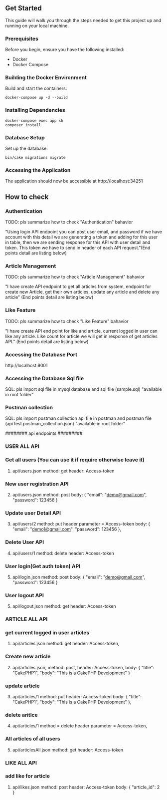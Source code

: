 ## Get Started

This guide will walk you through the steps needed to get this project up and running on your local machine.

### Prerequisites

Before you begin, ensure you have the following installed:

- Docker
- Docker Compose

### Building the Docker Environment

Build and start the containers:

```
docker-compose up -d --build
```

### Installing Dependencies

```
docker-compose exec app sh
composer install
```

### Database Setup

Set up the database:

```
bin/cake migrations migrate
```

### Accessing the Application

The application should now be accessible at http://localhost:34251

## How to check

### Authentication

TODO: pls summarize how to check "Authentication" bahavior

"Using login API endpoint you can post user email, and password if we have account with this detail we are generating a token and adding for this user in table, then we are sending response for this API with user detail and token. This token we have to send in header of each API request."(End points detail are listing below)

### Article Management

TODO: pls summarize how to check "Article Management" bahavior

"I have create API endpoint to get all articles from system, endpoint for create new Article, get their own articles, update any article and delete any article" (End points detail are listing below)

### Like Feature

TODO: pls summarize how to check "Like Feature" bahavior

"I have create API end point for like and article, current logged in user can like any article. Like count for article we will get in response of get articles API." (End points detail are listing below)

### Accessing the Database Port

http://localhost:9001

### Accessing the Database Sql file

SQL: pls import sql file in mysql database and sql file (sample.sql) "available in root folder"

### Postman collection 

SQL: pls import postman collection api file in postman and postman file (apiTest.postman_collection.json) "available in root folder"

######## api endpoints #########

### USER ALL API

### Get all users (You can use it if require otherwise leave it)
1. api/users.json
   method: get
   header: Access-token

### New user registration API
2. api/users.json 
   method: post 
   body: {
	"email": "demo@gmail.com",
	"password": 123456
   }

### Update user Detail API  
3. api/users/2 
   method: put 
   header parameter =  Access-token
   body: {
	"email": "demo1@gmail.com",
	"password": 123456
   },

### Delete User API
4. api/users/1 
   method: delete 
   header: Access-token

### User login(Get auth token) API
5. api/login.json 
   method: post
   body: {
	"email": "demo@gmail.com",
	"password": 123456
   }

### User logout API
5. api/logout.json 
   method: get 
   header: Access-token


### ARTICLE ALL API ###

### get current logged in user articles
1. api/articles.json
   method: get
   header: Access-token,


### Create new article
2. api/articles.json, 
   method: post, 
   header: Access-token, 
   body: {
	"title": "CakePHP1",
	"body": "This is a CakePHP Development"
   } 

### update article
3. api/articles/1 
    method: put 
    header: Access-token 
    body: {
	"title": "CakePHP1",
	"body": "This is a CakePHP Development"
    },

### delete aritlce
4. api/articles/1 
    method = delete 
    header parameter =  Access-token,

### All articles of all users   
5. api/articlesAll.json 
    method: get 
    header: Access-token


### LIKE ALL API

### add like for article
1. api/likes.json 
   method: post 
   header: Access-token 
   body: {
    "article_id": 2
}

